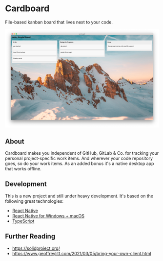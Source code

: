 # Cardboard

File-based kanban board that lives next to your code.

![screenshot](screenshots/v2.png)

## About

Cardboard makes you independent of GitHub, GitLab & Co. for tracking your personal project-specific work items. And wherever your code repository goes, so do your work items. As an added bonus it's a native desktop app that works offline.

## Development

This is a new project and still under heavy development.
It's based on the following great technologies:

 * [React Native](https://reactnative.dev/)
 * [React Native for Windows + macOS](https://microsoft.github.io/react-native-windows/)
 * [TypeScript](https://www.typescriptlang.org/)


## Further Reading

* https://solidproject.org/
* https://www.geoffreylitt.com/2021/03/05/bring-your-own-client.html
